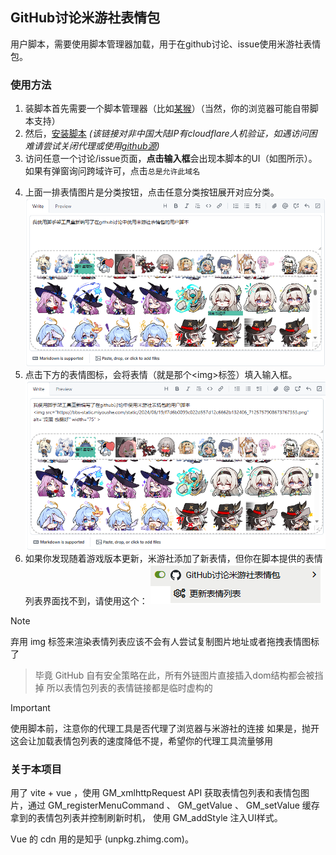 ## GitHub讨论米游社表情包
用户脚本，需要使用脚本管理器加载，用于在github讨论、issue使用米游社表情包。

### 使用方法

1. 装脚本首先需要一个脚本管理器（比如[某猴](https://www.tampermonkey.net/)）（当然，你的浏览器可能自带脚本支持）
2. 然后，[安装脚本](https://dave-12138.cn/static/Tampermonkey/miyoushe-emot-to-github.user.js) *(该链接对非中国大陆IP有cloudflare人机验证，如遇访问困难请尝试关闭代理或使用[github源](https://dave-12138.github.io/miyoushe-emoticon-in-discussion/miyoushe-emot-to-github.user.js))*
3. 访问任意一个讨论/issue页面，**点击输入框**会出现本脚本的UI（如图所示）。如果有弹窗询问跨域许可，点击`总是允许此域名`
<!-- ![图1](./readme/image1.png) -->
4. 上面一排表情图片是分类按钮，点击任意分类按钮展开对应分类。
![图2](./readme/image2.png)
5. 点击下方的表情图标，会将表情（就是那个&lt;img&gt;标签）填入输入框。
![图3](./readme/image3.png)
6. 如果你发现随着游戏版本更新，米游社添加了新表情，但你在脚本提供的表情列表界面找不到，请使用这个：
![图4](./readme/image4.png)

> [!note]
> 弃用 img 标签来渲染表情列表应该不会有人尝试复制图片地址或者拖拽表情图标了
> > 毕竟 GitHub 自有安全策略在此，所有外链图片直接插入dom结构都会被挡掉
> > 所以表情包列表的表情链接都是临时虚构的

> [!important]
> 使用脚本前，注意你的代理工具是否代理了浏览器与米游社的连接
> 如果是，抛开这会让加载表情包列表的速度降低不提，希望你的代理工具流量够用


### 关于本项目
用了 vite + vue ，使用 GM_xmlhttpRequest API 获取表情包列表和表情包图片，通过 GM_registerMenuCommand 、 GM_getValue 、 GM_setValue 缓存拿到的表情包列表并控制刷新时机， 使用  GM_addStyle 注入UI样式。

Vue 的 cdn 用的是知乎 (unpkg.zhimg.com)。

